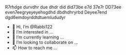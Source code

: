 R7rhdge durvdhr due dhdr did did73be e7d 37e7r DD73ee even7eegryeyeyehsgdhd
dbdhdhryrbd
Deyee7end
dgd6emdoyrddtdtuemlududyr
- 👋 Hi, I’m @Rabbi122
- 👀 I’m interested in ...
- 🌱 I’m currently learning ...
- 💞️ I’m looking to collaborate on ...
- 📫 How to reach me ...

<!---
Rabbi122/Rabbi122 is a ✨ special ✨ repository because its `README.md` (this file) appears on your GitHub profile.
You can click the Preview link to take a look at your changes.
--->
